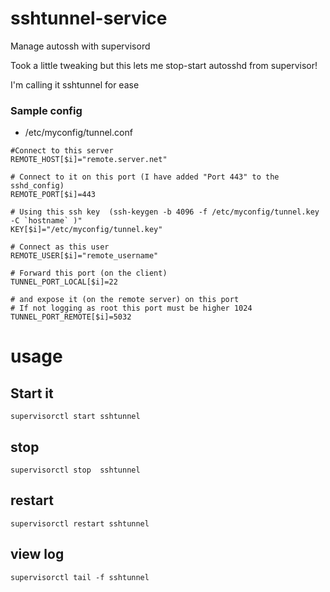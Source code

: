 # sshtunnel-service
Manage autossh with supervisord

Took a little tweaking but this lets me stop-start autosshd from supervisor!

I'm calling it sshtunnel for ease



### Sample config
- /etc/myconfig/tunnel.conf

```
#Connect to this server
REMOTE_HOST[$i]="remote.server.net"

# Connect to it on this port (I have added "Port 443" to the sshd_config)
REMOTE_PORT[$i]=443

# Using this ssh key  (ssh-keygen -b 4096 -f /etc/myconfig/tunnel.key -C `hostname` )"
KEY[$i]="/etc/myconfig/tunnel.key"

# Connect as this user
REMOTE_USER[$i]="remote_username"

# Forward this port (on the client)
TUNNEL_PORT_LOCAL[$i]=22

# and expose it (on the remote server) on this port
# If not logging as root this port must be higher 1024
TUNNEL_PORT_REMOTE[$i]=5032
```

# usage

## Start it
```
supervisorctl start sshtunnel
```

## stop
```
supervisorctl stop  sshtunnel
```

## restart
```
supervisorctl restart sshtunnel
```

## view log
```
supervisorctl tail -f sshtunnel
```
